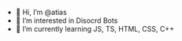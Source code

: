 - 👋 Hi, I’m @atias
- 👀 I’m interested in Disocrd Bots
- 🌱 I’m currently learning JS, TS, HTML, CSS, C++

